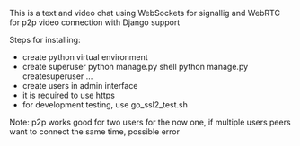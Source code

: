 This is a text and video chat using WebSockets for signallig and WebRTC for p2p video connection with Django support



Steps for installing:

- create python virtual environment
- create superuser 
  python manage.py shell
  python manage.py createsuperuser
  ...
- create users in admin interface
- it is required to use https
- for development testing, use go_ssl2_test.sh


Note: p2p works good for two users for the now one, if multiple users peers want to connect the same time, possible error 
